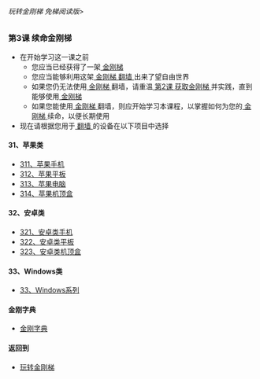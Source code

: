 ###### 玩转金刚梯 免梯阅读版>


### 第3课 续命金刚梯
- 在开始学习这一课之前
  - 您应当已经获得了一架[ 金刚梯 ]()
  - 您应当能够利用这架[ 金刚梯 ]()[ 翻墙 ]()出来了望自由世界
  - 如果您仍无法使用[ 金刚梯 ]()翻墙，请重温[ 第2课 获取金刚梯 ](https://github.com/a2zitpro/web/blob/master/LadderFree/LadderConfigure/LadderConfigure.md)并实践，直到能够使用[ 金刚梯 ]()
  - 如果您能使用[ 金刚梯 ]()翻墙，则应开始学习本课程，以掌握如何为您的[ 金刚梯 ]()续命，以便长期使用
- 现在请根据您用于[ 翻墙 ]()的设备在以下项目中选择

#### 31、苹果类
- [311、苹果手机  ](https://github.com/a2zitpro/web/blob/master/LadderFree/LadderConfigure/Apple/iPhone/iPhone.md)
- [312、苹果平板  ](https://github.com/a2zitpro/web/blob/master/LadderFree/LadderConfigure/Apple/iPad/iPad.md)
- [313、苹果电脑  ](https://github.com/a2zitpro/web/blob/master/LadderFree/LadderConfigure/Apple/MacOS/MacOS.md)
- [314、苹果机顶盒](https://github.com/a2zitpro/web/blob/master/LadderFree/LadderConfigure/Apple/TVBox/TVBox.md)

#### 32、安卓类

- [321、安卓类手机](https://github.com/a2zitpro/web/blob/master/LadderFree/LadderConfigure/Android/Phone/Phone.md)
- [322、安卓类平板](https://github.com/a2zitpro/web/blob/master/LadderFree/LadderConfigure/Android/Pad/Pad.md)
- [323、安卓类机顶盒](https://github.com/a2zitpro/web/blob/master/LadderFree/LadderConfigure/Android/TVBox/TVBox.md)


#### 33、Windows类

- [33、Windows系列](https://github.com/a2zitpro/web/blob/master/LadderFree/LadderConfigure/Windows/Windows.md)




#### 金刚字典
- [金刚字典](https://github.com/a2zitpro/web/blob/master/LadderFree/kkDictionary/kkDictionary.md)


#### 返回到
- [玩转金刚梯](https://github.com/a2zitpro/web/blob/master/LadderFree/main.md)

